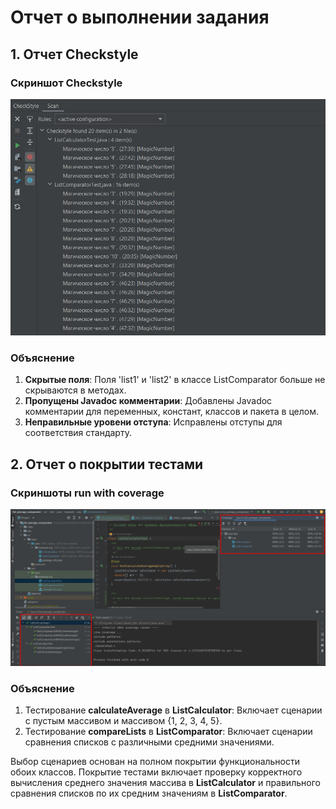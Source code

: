 # Отчет о выполнении задания

## 1. Отчет Checkstyle

### Скриншот Checkstyle
![](https://github.com/Grusheviy/Unit-tests/blob/3e61d3e0e39017142c9c2c45cefbf4dc89834350/Final_Task/list_average_comparator/images/CheckStyle.jpg)

### Объяснение
   1. **Скрытые поля**: Поля 'list1' и 'list2' в классе ListComparator
больше не скрываются в методах.
   2. **Пропущены Javadoc комментарии**: Добавлены Javadoc комментарии
для переменных, констант, классов и пакета в целом.
   3. **Неправильные уровени отступа**:
Исправлены отступы для соответствия стандарту.

## 2. Отчет о покрытии тестами

### Скриншоты run with coverage
![](https://github.com/Grusheviy/Unit-tests/blob/dc2c78d4a651da0df1039204236d0985b6c12e18/Final_Task/list_average_comparator/images/Test_coverage.jpg)

### Объяснение
1. Тестирование **calculateAverage** в **ListCalculator**: 
Включает сценарии с пустым массивом и массивом {1, 2, 3, 4, 5}.
2. Тестирование **compareLists** в **ListComparator**:
Включает сценарии сравнения списков с различными средними значениями.

Выбор сценариев основан на полном покрытии функциональности обоих классов.
Покрытие тестами включает проверку корректного вычисления среднего
значения массива в **ListCalculator** и правильного сравнения списков
по их средним значениям в **ListComparator**.
